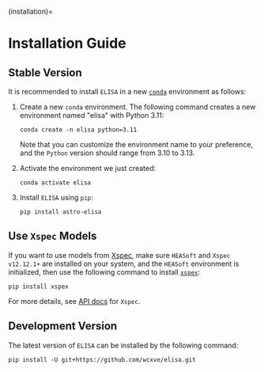(installation)=

# Installation Guide

## Stable Version

It is recommended to install ``ELISA`` in a new [``conda``](https://docs.conda.io/projects/conda/en/stable/user-guide/getting-started.html)
environment as follows:

1. Create a new ``conda`` environment. The following command creates a new
   environment named "elisa" with Python 3.11:

    ```console
    conda create -n elisa python=3.11
    ```

   Note that you can customize the environment name to your preference,
   and the ``Python`` version should range from 3.10 to 3.13.

2. Activate the environment we just created:

    ```console
    conda activate elisa
    ```

3. Install ``ELISA`` using ``pip``:

    ```console
    pip install astro-elisa
    ```


## Use ``Xspec`` Models
   If you want to use models from [Xspec](https://heasarc.gsfc.nasa.gov/xanadu/xspec/manual/Models.html),
   make sure ``HEASoft`` and ``Xspec v12.12.1+`` are installed on your system, and the
   ``HEASoft`` environment is initialized, then use the following command to
   install [``xspex``](https://github.com/wcxve/xspex):

   ```console
   pip install xspex
   ```

   For more details, see [API docs](https://astro-elisa.readthedocs.io/en/latest/apidoc/elisa.models.xspec.html) for ``Xspec``.


## Development Version
The latest version of ``ELISA`` can be installed by the following command:

   ```console
   pip install -U git+https://github.com/wcxve/elisa.git
   ```
